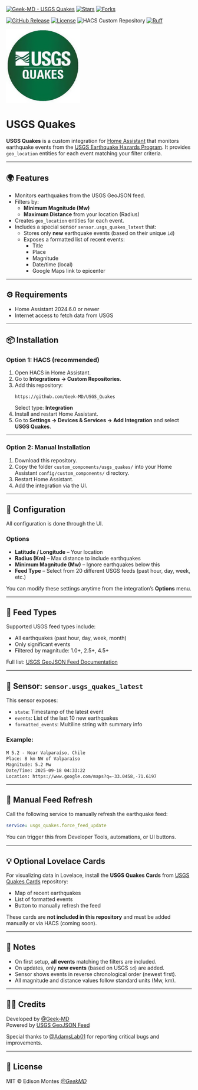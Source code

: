 [![Geek-MD - USGS Quakes](https://img.shields.io/static/v1?label=Geek-MD&message=USGS%20Quakes&color=blue&logo=github)](https://github.com/Geek-MD/USGS_Quakes)
[![Stars](https://img.shields.io/github/stars/Geek-MD/USGS_Quakes?style=social)](https://github.com/Geek-MD/USGS_Quakes)
[![Forks](https://img.shields.io/github/forks/Geek-MD/USGS_Quakes?style=social)](https://github.com/Geek-MD/USGS_Quakes)

[![GitHub Release](https://img.shields.io/github/release/Geek-MD/USGS_Quakes?include_prereleases&sort=semver&color=blue)](https://github.com/Geek-MD/USGS_Quakes/releases)
[![License](https://img.shields.io/badge/License-MIT-blue)](#license)
![HACS Custom Repository](https://img.shields.io/badge/HACS-Custom%20Repository-blue)
[![Ruff](https://github.com/Geek-MD/USGS_Quakes/actions/workflows/ci.yaml/badge.svg?branch=develop&label=Ruff)](https://github.com/Geek-MD/USGS_Quakes/actions/workflows/ci.yaml)

<img width="200" height="200" alt="icon" src="https://github.com/Geek-MD/USGS_Quakes/blob/main/icon.png?raw=true" />

# USGS Quakes

**USGS Quakes** is a custom integration for [Home Assistant](https://www.home-assistant.io) that monitors earthquake events from the [USGS Earthquake Hazards Program](https://earthquake.usgs.gov/). It provides `geo_location` entities for each event matching your filter criteria.

---

## 🌍 Features

- Monitors earthquakes from the USGS GeoJSON feed.
- Filters by:
  - **Minimum Magnitude (Mw)**
  - **Maximum Distance** from your location (Radius)
- Creates `geo_location` entities for each event.
- Includes a special sensor `sensor.usgs_quakes_latest` that:
  - Stores only **new** earthquake events (based on their unique `id`)
  - Exposes a formatted list of recent events:
    - Title
    - Place
    - Magnitude
    - Date/time (local)
    - Google Maps link to epicenter

---

## ⚙️ Requirements

- Home Assistant 2024.6.0 or newer
- Internet access to fetch data from USGS

---

## 📦 Installation

### Option 1: HACS (recommended)

1. Open HACS in Home Assistant.
2. Go to **Integrations → Custom Repositories**.
3. Add this repository:
   ```
   https://github.com/Geek-MD/USGS_Quakes
   ```
   Select type: **Integration**
4. Install and restart Home Assistant.
5. Go to **Settings → Devices & Services → Add Integration** and select **USGS Quakes**.

---

### Option 2: Manual Installation

1. Download this repository.
2. Copy the folder `custom_components/usgs_quakes/` into your Home Assistant `config/custom_components/` directory.
3. Restart Home Assistant.
4. Add the integration via the UI.

---

## 🔧 Configuration

All configuration is done through the UI.

### Options

- **Latitude / Longitude** – Your location
- **Radius (Km)** – Max distance to include earthquakes
- **Minimum Magnitude (Mw)** – Ignore earthquakes below this
- **Feed Type** – Select from 20 different USGS feeds (past hour, day, week, etc.)

You can modify these settings anytime from the integration’s **Options** menu.

---

## 📡 Feed Types

Supported USGS feed types include:

- All earthquakes (past hour, day, week, month)
- Only significant events
- Filtered by magnitude: 1.0+, 2.5+, 4.5+

Full list: [USGS GeoJSON Feed Documentation](https://earthquake.usgs.gov/earthquakes/feed/v1.0/geojson.php)

---

## 🧪 Sensor: `sensor.usgs_quakes_latest`

This sensor exposes:

- `state`: Timestamp of the latest event
- `events`: List of the last 10 new earthquakes
- `formatted_events`: Multiline string with summary info

### Example:

```
M 5.2 - Near Valparaíso, Chile
Place: 8 km NW of Valparaíso
Magnitude: 5.2 Mw
Date/Time: 2025-09-18 04:33:22
Location: https://www.google.com/maps?q=-33.0458,-71.6197
```

---

## 🚀 Manual Feed Refresh

Call the following service to manually refresh the earthquake feed:

```yaml
service: usgs_quakes.force_feed_update
```

You can trigger this from Developer Tools, automations, or UI buttons.

---

## 💡 Optional Lovelace Cards

For visualizing data in Lovelace, install the **USGS Quakes Cards** from [USGS Quakes Cards](https://github.com/Geek-MD/usgs_quakes_cards) repository:

- Map of recent earthquakes
- List of formatted events
- Button to manually refresh the feed

These cards are **not included in this repository** and must be added manually or via HACS (coming soon).

---

## 📓 Notes

- On first setup, **all events** matching the filters are included.
- On updates, only **new events** (based on USGS `id`) are added.
- Sensor shows events in reverse chronological order (newest first).
- All magnitude and distance values follow standard units (Mw, km).

---

## 🙋‍♂️ Credits

Developed by [@Geek-MD](https://github.com/Geek-MD)  
Powered by [USGS GeoJSON Feed](https://earthquake.usgs.gov/earthquakes/feed/v1.0/geojson.php)

Special thanks to [@AdamsLab01](https://github.com/AdamsLab01) for reporting critical bugs and improvements.

---

## 📄 License

MIT © Edison Montes [_@GeekMD_](https://github.com/Geek-MD)
